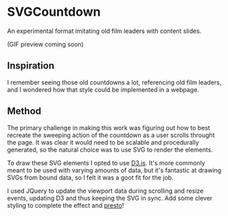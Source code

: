 SVGCountdown
============

An experimental format imitating old film leaders with content slides.

(GIF preview coming soon)


## Inspiration

I remember seeing those old countdowns a lot, referencing old film leaders, and I wondered how that style could be implemented in a webpage.

## Method

The primary challenge in making this work was figuring out how to best recreate the sweeping action of the countdown as a user scrolls throught the page. It was clear it would need to be scalable and procedurally generated, so the natural choice was to use SVG to render the elements.

To draw these SVG elements I opted to use [D3.js](http://d3js.org/). It's more commonly meant to be used with varying amounts of data, but it's fantastic at drawing SVGs from bound data, so I felt it was a goot fit for the job.

I used JQuery to update the viewport data during scrolling and resize events, updating D3 and thus keeping the SVG in sync. Add some clever styling to complete the effect and [presto](http://christophercarman.com/samples/countdown)!
